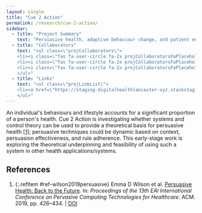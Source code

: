 ```yaml
---
layout: single
title: "Cue 2 Action"
permalink: /research/cue-2-action/
sidebar:
  - title: "Project Summary"
    text: "Persuasive health, adaptive behaviour change, and patient engagement."
  - title: "Collaborators"
    text: "<ul class=\"projCollaborators\">
    <li><i class=\"fas fa-user-circle fa-2x projCollaboratorsFaPlaceholder\" aria-hidden=\"true\"></i>Emma Wilson <i>[Lead]</i></li>
    <li><i class=\"fas fa-user-circle fa-2x projCollaboratorsFaPlaceholder\" aria-hidden=\"true\"></i>Sumi Helal</li>
    <li><i class=\"fas fa-user-circle fa-2x projCollaboratorsFaPlaceholder\" aria-hidden=\"true\"></i>Mahsa Honary</li>
    </ul>"
  - title: "Links"
    text: "<ul class=\"projLinkList\">
    <li><a href=\"https://staging-digitalhealthlancaster-xyz.stackstaging.com/cue-2-action/\">Project Site</a></li>
    </ul>"
---
```


<!-- markdownlint-disable MD033 -->
<!-- markdownlint-disable MD051 -->

An individual's behaviours and lifestyle accounts for a significant proportion of a person's health. Cue 2 Action is investigating whether systems and control theory can be used to provide a theoretical basis for persuasive health \[[1][wilson2019persuasive]\]; persuasive techniques could be dynamic based on context, persuasion effectiveness, and rule adherence. This early-stage work is exploring the theoretical underpinning and feasibility of using such a system in other health applications/systems.

## References

<!-- Reference IDs, links, and link title|venue|year -->
[wilson2019persuasive]: #ref-wilson2019persuasive "Persuasive Health: Back to the Future | PervasiveHealth | 2019"

1. {:.refItem #ref-wilson2019persuasive} Emma D Wilson et al. [Persuasive Health: Back to the Future](https://dl.acm.org/doi/10.1145/3329189.3329245). In: _Proceedings of the 13th EAI International Conference on Pervasive Computing Technologies for Healthcare_. ACM. 2019, pp. 426–434. \| [DOI](https://doi.org/10.1145/3329189.3329245)
